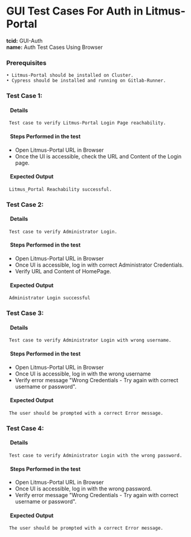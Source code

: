 # GUI Test Cases For Auth in Litmus-Portal

<b>tcid:</b> GUI-Auth <br>
<b>name:</b> Auth Test Cases Using Browser<br>

### Prerequisites

    • Litmus-Portal should be installed on Cluster.
    • Cypress should be installed and running on Gitlab-Runner.

### Test Case 1:

#### &nbsp;&nbsp;&nbsp;Details

     Test case to verify Litmus-Portal Login Page reachability.

#### &nbsp;&nbsp;&nbsp;Steps Performed in the test

- Open Litmus-Portal URL in Browser
- Once the UI is accessible, check the URL and Content of the Login page.

#### &nbsp;&nbsp;&nbsp;Expected Output

     Litmus_Portal Reachability successful.

### Test Case 2:

#### &nbsp;&nbsp;&nbsp;Details

     Test case to verify Administrator Login.

#### &nbsp;&nbsp;&nbsp;Steps Performed in the test

- Open Litmus-Portal URL in Browser
- Once UI is accessible, log in with correct Administrator Credentials.
- Verify URL and Content of HomePage.

#### &nbsp;&nbsp;&nbsp;Expected Output

     Administrator Login successful

### Test Case 3:

#### &nbsp;&nbsp;&nbsp;Details

     Test case to verify Administrator Login with wrong username.

#### &nbsp;&nbsp;&nbsp;Steps Performed in the test

- Open Litmus-Portal URL in Browser
- Once UI is accessible, log in with the wrong username
- Verify error message "Wrong Credentials - Try again with correct username or password".

#### &nbsp;&nbsp;&nbsp;Expected Output

     The user should be prompted with a correct Error message.

### Test Case 4:

#### &nbsp;&nbsp;&nbsp;Details

     Test case to verify Administrator Login with the wrong password.

#### &nbsp;&nbsp;&nbsp;Steps Performed in the test

- Open Litmus-Portal URL in Browser
- Once UI is accessible, log in with the wrong password.
- Verify error message "Wrong Credentials - Try again with correct username or password".

#### &nbsp;&nbsp;&nbsp;Expected Output

     The user should be prompted with a correct Error message.
